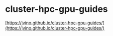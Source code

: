 # cluster-hpc-gpu-guides

[https://jvino.github.io/cluster-hpc-gpu-guides/](https://jvino.github.io/cluster-hpc-gpu-guides/)

